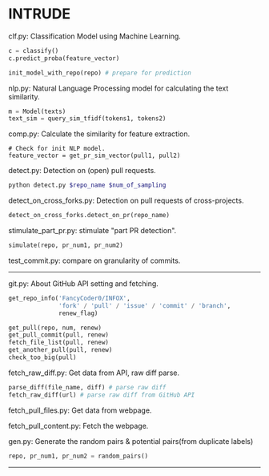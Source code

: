 # INTRUDE

clf.py: Classification Model using Machine Learning.

``` python
c = classify()
c.predict_proba(feature_vector)

init_model_with_repo(repo) # prepare for prediction
```



nlp.py: Natural Language Processing model for calculating the text similarity.


``` python
m = Model(texts)
text_sim = query_sim_tfidf(tokens1, tokens2)
```



comp.py: Calculate the similarity for feature extraction.

``` 
# Check for init NLP model.
feature_vector = get_pr_sim_vector(pull1, pull2)
```



detect.py: Detection on (open) pull requests.

``` bash
python detect.py $repo_name $num_of_sampling
```



detect_on_cross_forks.py: Detection on pull requests of cross-projects.

``` python
detect_on_cross_forks.detect_on_pr(repo_name)
```



stimulate_part_pr.py: stimulate "part PR detection".

``` python
simulate(repo, pr_num1, pr_num2)
```



test_commit.py: compare on granularity of commits.



---

git.py: About GitHub API setting and fetching.

``` python
get_repo_info('FancyCoder0/INFOX',
              'fork' / 'pull' / 'issue' / 'commit' / 'branch',
              renew_flag)

get_pull(repo, num, renew)
get_pull_commit(pull, renew)
fetch_file_list(pull, renew)
get_another_pull(pull, renew)
check_too_big(pull)
```


fetch_raw_diff.py: Get data from API, raw diff parse.

``` python
parse_diff(file_name, diff) # parse raw diff
fetch_raw_diff(url) # parse raw diff from GitHub API
```



fetch_pull_files.py: Get data from webpage.



fetch_pull_content.py: Fetch the webpage.



gen.py: Generate the random pairs & potential pairs(from duplicate labels)

``` python
repo, pr_num1, pr_num2 = random_pairs()
```



---
